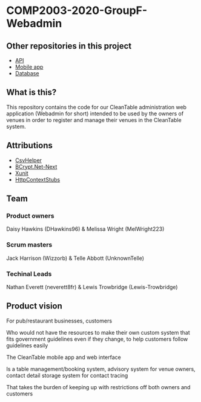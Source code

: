 # COMP2003-2020-GroupF-Webadmin

## Other repositories in this project

- [API](https://github.com/Lewis-Trowbridge/COMP2003-2020-GroupF-API)
- [Mobile app](https://github.com/Lewis-Trowbridge/COMP2003-2020-GroupF-Mobile)
- [Database](https://github.com/Lewis-Trowbridge/COMP2003-2020-GroupF-Database)

## What is this?

This repository contains the code for our CleanTable administration web application (Webadmin for short) intended to be used by the owners of venues in order to register and manage their venues in the CleanTable system.

## Attributions

- [CsvHelper](https://joshclose.github.io/CsvHelper/)
- [BCrypt.Net-Next](https://www.nuget.org/packages/BCrypt.Net-Next/)
- [Xunit](https://github.com/xunit/xunit)
- [HttpContextStubs](https://github.com/andrecarlucci/HttpContextStubs)

## Team  

### Product owners
Daisy Hawkins (DHawkins96) & Melissa Wright (MelWright223)
### Scrum masters
Jack Harrison (Wizzorb) & Telle Abbott (UnknownTelle)
### Techinal Leads
Nathan Everett (neverett8fr) & Lewis Trowbridge (Lewis-Trowbridge)

## Product vision
For pub/restaurant businesses, customers 

Who would not have the resources to make their own custom system that fits government guidelines even if they change, to help customers follow guidelines easily 

The CleanTable mobile app and web interface 

Is a table management/booking system, advisory system for venue owners, contact detail storage system for contact tracing 

That takes the burden of keeping up with restrictions off both owners and customers 
